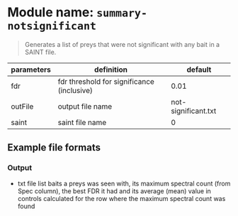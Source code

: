 # Module name: `summary-notsignificant`

> Generates a list of preys that were not significant with any bait in a SAINT file.

| parameters | definition | default |
|------------|------------|---------|
| fdr | fdr threshold for significance (inclusive) | 0.01 |
| outFile | output file name | not-significant.txt |
| saint | saint file name | 0 |

## Example file formats

### Output
* txt file list baits a preys was seen with, its maximum spectral count (from Spec column), the best FDR it had and its average (mean) value in controls calculated for the row where the maximum spectral count was found